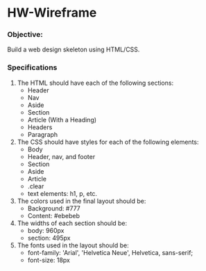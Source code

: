 # HW-Wireframe
### Objective: 
Build a web design skeleton using HTML/CSS.
### Specifications
1. The HTML should have each of the following sections: 
   * Header
   * Nav
   * Aside
   * Section
   * Article (With a Heading)
   * Headers
   * Paragraph
2. The CSS should have styles for each of the following elements:
   * Body
   * Header, nav, and footer
   * Section
   * Aside
   * Article
   * .clear
   * text elements: h1, p, etc.
3. The colors used in the final layout should be:
   * Background: #777
   * Content: #ebebeb
4. The widths of each section should be:
   * body: 960px
   * section: 495px
5. The fonts used in the layout should be:
   * font-family: 'Arial', 'Helvetica Neue', Helvetica, sans-serif;
   * font-size: 18px
